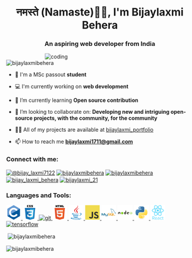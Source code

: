 
<h1 align="center">नमस्ते (Namaste)🙏🏻, I'm Bijaylaxmi Behera</h1>
<h3 align="center">An aspiring web developer from India</h3>
<img align="right" alt="coding" width="400px" src="https://images.lemonly.com/wp-content/uploads/2018/08/07150313/Homebase_Thumb_v01.gif">

<p align="left"> <img src="https://komarev.com/ghpvc/?username=bijaylaxmibehera&label=Profile%20views&color=0e75b6&style=flat" alt="bijaylaxmibehera" /> </p>

<!-- <p align="left"> <a href="https://github.com/ryo-ma/github-profile-trophy"><img src="https://github-profile-trophy.vercel.app/?username=bijaylaxmibehera" alt="bijaylaxmibehera" /></a> </p> -->
- 🔭 I'm a MSc passout **student**
- 💻 I'm currently working on **web development**
- 🌱 I’m currently learning **Open source contribution**
- 👯 I’m looking to collaborate on: **Developing new and intriguing open-source projects, with the community, for the community**

- 👨‍💻 All of my projects are available at [bijaylaxmi_portfolio](https://bijaylaxmi-behera-portfolio.netlify.app/)
<!-- - 👨‍💻 All of my projects are available at [https://bijaylaxmi-behera-portfolio.netlify.app/](https://bijaylaxmi-behera-portfolio.netlify.app/) -->

- 📫 How to reach me **bijaylaxmi1711@gmail.com**

<h3 align="left">Connect with me:</h3>
<p align="left">
<a href="https://twitter.com/@bijay_laxmi7122" target="blank"><img align="center" src="https://raw.githubusercontent.com/rahuldkjain/github-profile-readme-generator/master/src/images/icons/Social/twitter.svg" alt="@bijay_laxmi7122" height="30" width="40" /></a>
<a href="https://linkedin.com/in/bijaylaxmibehera" target="blank"><img align="center" src="https://raw.githubusercontent.com/rahuldkjain/github-profile-readme-generator/master/src/images/icons/Social/linked-in-alt.svg" alt="bijaylaxmibehera" height="30" width="40" /></a>
<a href="https://codesandbox.com/bijaylaxmibehera" target="blank"><img align="center" src="https://raw.githubusercontent.com/rahuldkjain/github-profile-readme-generator/master/src/images/icons/Social/codesandbox.svg" alt="bijaylaxmibehera" height="30" width="40" /></a>
<a href="https://instagram.com/bijay_laxmi_behera" target="blank"><img align="center" src="https://raw.githubusercontent.com/rahuldkjain/github-profile-readme-generator/master/src/images/icons/Social/instagram.svg" alt="bijay_laxmi_behera" height="30" width="40" /></a>
<a href="https://www.hackerrank.com/bijaylaxmi_21" target="blank"><img align="center" src="https://raw.githubusercontent.com/rahuldkjain/github-profile-readme-generator/master/src/images/icons/Social/hackerrank.svg" alt="bijaylaxmi_21" height="30" width="40" /></a>
</p>

<h3 align="left">Languages and Tools:</h3>
<p align="left"> <a href="https://www.cprogramming.com/" target="_blank" rel="noreferrer"> <img src="https://raw.githubusercontent.com/devicons/devicon/master/icons/c/c-original.svg" alt="c" width="40" height="40"/> </a> <a href="https://www.w3schools.com/css/" target="_blank" rel="noreferrer"> <img src="https://raw.githubusercontent.com/devicons/devicon/master/icons/css3/css3-original-wordmark.svg" alt="css3" width="40" height="40"/> </a> <a href="https://git-scm.com/" target="_blank" rel="noreferrer"> <img src="https://www.vectorlogo.zone/logos/git-scm/git-scm-icon.svg" alt="git" width="40" height="40"/> </a> <a href="https://www.w3.org/html/" target="_blank" rel="noreferrer"> <img src="https://raw.githubusercontent.com/devicons/devicon/master/icons/html5/html5-original-wordmark.svg" alt="html5" width="40" height="40"/> </a> <a href="https://www.java.com" target="_blank" rel="noreferrer"> <img src="https://raw.githubusercontent.com/devicons/devicon/master/icons/java/java-original.svg" alt="java" width="40" height="40"/> </a> <a href="https://developer.mozilla.org/en-US/docs/Web/JavaScript" target="_blank" rel="noreferrer"> <img src="https://raw.githubusercontent.com/devicons/devicon/master/icons/javascript/javascript-original.svg" alt="javascript" width="40" height="40"/> </a> <a href="https://www.mysql.com/" target="_blank" rel="noreferrer"> <img src="https://raw.githubusercontent.com/devicons/devicon/master/icons/mysql/mysql-original-wordmark.svg" alt="mysql" width="40" height="40"/> </a> <a href="https://nodejs.org" target="_blank" rel="noreferrer"> <img src="https://raw.githubusercontent.com/devicons/devicon/master/icons/nodejs/nodejs-original-wordmark.svg" alt="nodejs" width="40" height="40"/> </a> <a href="https://www.python.org" target="_blank" rel="noreferrer"> <img src="https://raw.githubusercontent.com/devicons/devicon/master/icons/python/python-original.svg" alt="python" width="40" height="40"/> </a> <a href="https://reactjs.org/" target="_blank" rel="noreferrer"> <img src="https://raw.githubusercontent.com/devicons/devicon/master/icons/react/react-original-wordmark.svg" alt="react" width="40" height="40"/> </a> <a href="https://www.tensorflow.org" target="_blank" rel="noreferrer"> <img src="https://www.vectorlogo.zone/logos/tensorflow/tensorflow-icon.svg" alt="tensorflow" width="40" height="40"/> </a> </p>

<p>&nbsp;<img align="center" src="https://github-readme-stats.vercel.app/api?username=bijaylaxmibehera&show_icons=true&locale=en" alt="bijaylaxmibehera" /></p>

<p><img align="center" src="https://github-readme-streak-stats.herokuapp.com/?user=bijaylaxmibehera&" alt="bijaylaxmibehera" /></p>



